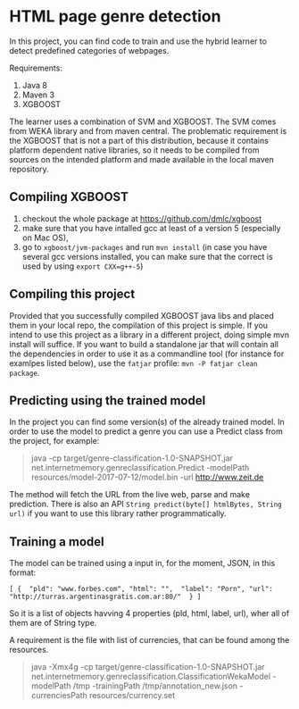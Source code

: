 # HTML page genre detection

In this project, you can find code to train and use the hybrid learner to detect predefined categories of webpages.

Requirements:
 1. Java 8
 2. Maven 3
 3. XGBOOST

The learner uses a combination of SVM and XGBOOST. The SVM comes from WEKA library and from maven central. The problematic requirement is the XGBOOST that is not a part of this distribution, because it contains platform dependent native libraries,
so it needs to be compiled from sources on the intended platform and made available in the local maven repository. 


## Compiling XGBOOST

1. checkout the whole package at https://github.com/dmlc/xgboost
2. make sure that you have intalled gcc at least of a version 5 (especially on Mac OS),
3. go to `xgboost/jvm-packages` and run `mvn install` (in case you have several gcc versions installed, you can make sure that the correct is used by using `export CXX=g++-5`)


## Compiling this project

Provided that you successfully compiled XGBOOST java libs and placed them in your local repo, the compilation of this project is simple.
If you intend to use this project as a library in a different project, doing simple mvn install will suffice. If you want to build a standalone jar that
will contain all the dependencies in order to use it as a commandline tool (for instance for examlpes listed below), use the `fatjar` profile: ` mvn -P fatjar clean package `.

## Predicting using the trained model

In the project you can find some version(s) of the already trained model. In order to use the model to predict a genre you can use a Predict class from the project, for example:

> java -cp target/genre-classification-1.0-SNAPSHOT.jar net.internetmemory.genreclassification.Predict -modelPath resources/model-2017-07-12/model.bin -url http://www.zeit.de


The method will fetch the URL from the live web, parse and make prediction. There is also an API `String predict(byte[] htmlBytes, String url)` if you want to use this library rather programmatically.


## Training a model

The model can be trained using a input in, for the moment, JSON, in this format:

`[ {  "pld": "www.forbes.com",
            "html": "", 
            "label": "Porn",
            "url": "http://turras.argentinasgratis.com.ar:80/" 
            }
            ]`

So it is a list of objects havving 4 properties (pld, html, label, url), wher all of them are of String type.

A requirement is the file with list of currencies, that can be found among the resources.

> java -Xmx4g -cp target/genre-classification-1.0-SNAPSHOT.jar net.internetmemory.genreclassification.ClassificationWekaModel -modelPath /tmp -trainingPath /tmp/annotation_new.json -currenciesPath resources/currency.set 

